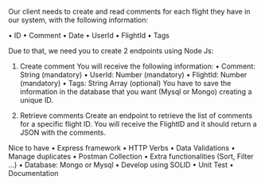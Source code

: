Our client needs to create and read comments for each flight they have in our system, with the following information:

• ID
• Comment
• Date
• UserId
• FlightId
• Tags

Due to that, we need you to create 2 endpoints using Node Js:
1. Create comment
You will receive the following information:
• Comment: String (mandatory)
• UserId: Number (mandatory)
• FlightId: Number (mandatory)
• Tags: String Array (optional)
You have to save the information in the database that you want (Mysql or Mongo) creating a unique ID.


2. Retrieve comments
Create an endpoint to retrieve the list of comments for a specific flight ID. You will receive the FlightID and it should return a JSON with the comments.


Nice to have
• Express framework
• HTTP Verbs
• Data Validations
• Manage duplicates
• Postman Collection
• Extra functionalities (Sort, Filter …)
• Database: Mongo or Mysql
• Develop using SOLID
• Unit Test
• Documentation